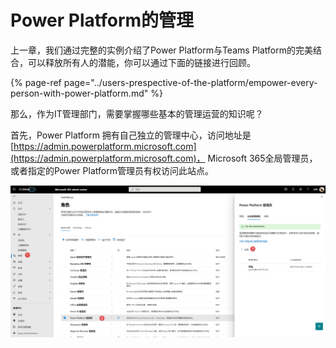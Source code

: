 # Power Platform的管理

上一章，我们通过完整的实例介绍了Power Platform与Teams Platform的完美结合，可以释放所有人的潜能，你可以通过下面的链接进行回顾。

{% page-ref page="../users-prespective-of-the-platform/empower-every-person-with-power-platform.md" %}

那么，作为IT管理部门，需要掌握哪些基本的管理运营的知识呢？

首先，Power Platform 拥有自己独立的管理中心，访问地址是 [https://admin.powerplatform.microsoft.com](https://admin.powerplatform.microsoft.com)， Microsoft 365全局管理员，或者指定的Power Platform管理员有权访问此站点。

![](../.gitbook/assets/tu-pian-%20%28259%29.png)



